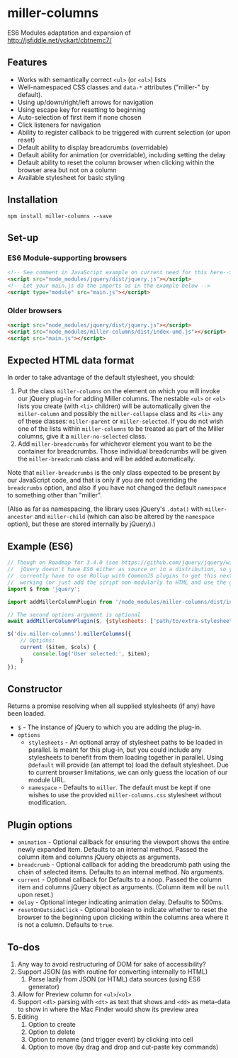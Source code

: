 # miller-columns

ES6 Modules adaptation and expansion of
<http://jsfiddle.net/yckart/cbtnemc7/>

## Features

- Works with semantically correct `<ul>` (or `<ol>`) lists
- Well-namespaced CSS classes and `data-*` attributes ("miller-" by default).
- Using up/down/right/left arrows for navigation
- Using escape key for resetting to beginning
- Auto-selection of first item if none chosen
- Click listeners for navigation
- Ability to register callback to be triggered with current selection
    (or upon reset)
- Default ability to display breadcrumbs (overridable)
- Default ability for animation (or overridable), including setting the delay
- Default ability to reset the column browser when clicking within the browser
    area but not on a column
- Available stylesheet for basic styling

## Installation

`npm install miller-columns --save`

## Set-up

### ES6 Module-supporting browsers

```html
<!-- See comment in JavaScript example on current need for this here-->
<script src="node_modules/jquery/dist/jquery.js"></script>
<!-- Let your main.js do the imports as in the example below -->
<script type="module" src="main.js"></script>
```

### Older browsers

```html
<script src="node_modules/jquery/dist/jquery.js"></script>
<script src="node_modules/miller-columns/dist/index-umd.js"></script>
<script src="main.js"></script>
```

## Expected HTML data format

In order to take advantage of the default stylesheet, you should:

1. Put the class `miller-columns` on the element on which you will invoke
    our jQuery plug-in for adding Miller columns. The nestable `<ul>` or
    `<ol>` lists you create (with `<li>` children) will be automatically
    given the `miller-column` and possibly the `miller-collapse` class
    and its `<li>` any of these classes: `miller-parent` or `miller-selected`.
    If you do not wish one of the lists within `miller-columns` to be
    treated as part of the Miller columns, give it a `miller-no-selected`
    class.
1. Add `miller-breadcrumbs` for whichever element you want to be the
    container for breadcrumbs. Those individual breadcrumbs will be given
    the `miller-breadcrumb` class and will be added automatically.

Note that `miller-breadcrumbs` is the only class expected to be present by
our JavaScript code, and that is only if you are not overriding the
`breadcrumbs` option, and also if you have not changed the default
`namespace` to something other than "miller".

(Also as far as namespacing, the library uses jQuery's `.data()` with
`miller-ancestor` and `miller-child` (which can also be altered by the
`namespace` option), but these are stored internally by jQuery).)

## Example (ES6)

```js
// Though on Roadmap for 3.4.0 (see https://github.com/jquery/jquery/wiki/Roadmap),
//  jQuery doesn't have ES6 either as source or in a distribution, so you
//  currently have to use Rollup with CommonJS plugins to get this next line
//  working (or just add the script non-modularly to HTML and use the global `$`)
import $ from 'jquery';

import addMillerColumnPlugin from '/node_modules/miller-columns/dist/index-es.min.js';

// The second options argument is optional
await addMillerColumnPlugin($, {stylesheets: ['path/to/extra-stylesheet.css', '@default']});

$('div.miller-columns').millerColumns({
    // Options:
    current ($item, $cols) {
        console.log('User selected:', $item);
    }
});
```

## Constructor

Returns a promise resolving when all supplied stylesheets (if any) have
been loaded.

- `$` - The instance of jQuery to which you are adding the plug-in.
- `options`
    - `stylesheets` - An optional array of stylesheet paths to be loaded in
        parallel. Is meant for this plug-in, but you could include any
        stylesheets to benefit from them loading together in parallel. Using
        `@default` will provide (an attempt to) load the default stylesheet.
        Due to current browser limitations, we can only guess the location of
        our module URL.
    - `namespace` - Defaults to `miller`. The default must be kept if one
        wishes to use the provided `miller-columns.css` stylesheet without
        modification.

## Plugin options

- `animation` - Optional callback for ensuring the viewport shows the
    entire newly expanded item. Defaults to an internal method. Passed the
    column item and columns jQuery objects as arguments.
- `breadcrumb` - Optional callback for adding the breadcrumb path using the
    chain of selected items. Defaults to an internal method. No arguments.
- `current` - Optional callback for Defaults to a noop. Passed the
    column item and columns jQuery object as arguments. (Column item will be
    `null` upon reset.)
- `delay` - Optional integer indicating animation delay. Defaults to 500ms.
- `resetOnOutsideClick` - Optional boolean to indicate whether to reset the
    browser to the beginning upon clicking within the columns area where
    it is not a column. Defaults to `true`.

## To-dos

1. Any way to avoid restructuring of DOM for sake of accessibility?
1. Support JSON (as with routine for converting internally to HTML)
    1. Parse lazily from JSON (or HTML) data sources (using ES6 generator)
1. Allow for Preview column for `<ul>`/`<ol>`
1. Support `<dl>` parsing with `<dt>` as text that shows and `<dd>` as
    meta-data to show in where the Mac Finder would show its preview area
1. Editing
    1. Option to create
    1. Option to delete
    1. Option to rename (and trigger event) by clicking into cell
    1. Option to move (by drag and drop and cut-paste key commands)
